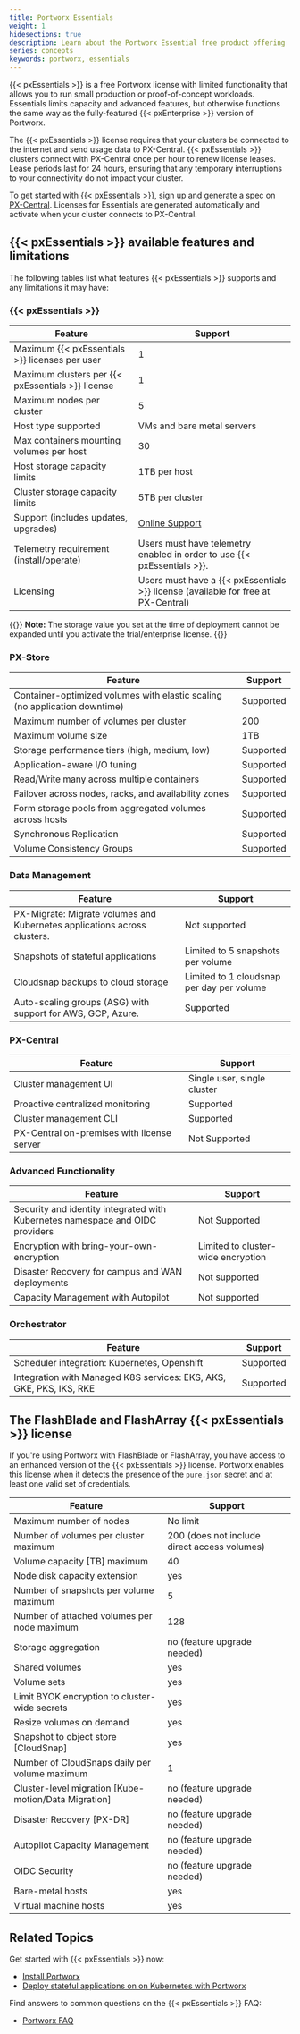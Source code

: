 ```yaml
---
title: Portworx Essentials
weight: 1
hidesections: true
description: Learn about the Portworx Essential free product offering
series: concepts
keywords: portworx, essentials
---
```


{{< pxEssentials >}} is a free Portworx license with limited functionality that allows you to run small production or proof-of-concept workloads. Essentials limits capacity and advanced features, but otherwise functions the same way as the fully-featured {{< pxEnterprise >}} version of Portworx.

The {{< pxEssentials >}} license requires that your clusters be connected to the internet and send usage data to PX-Central. {{< pxEssentials >}} clusters connect with PX-Central once per hour to renew license leases. Lease periods last for 24 hours, ensuring that any temporary interruptions to your connectivity do not impact your cluster.

To get started with {{< pxEssentials >}}, sign up and generate a spec on [PX-Central](https://central.portworx.com/). Licenses for Essentials are generated automatically and activate when your cluster connects to PX-Central.

## {{< pxEssentials >}} available features and limitations

The following tables list what features {{< pxEssentials >}} supports and any limitations it may have:

### {{< pxEssentials >}}

| **Feature** | **Support** |
|----|----|
| Maximum {{< pxEssentials >}} licenses per user  | 1 |
| Maximum clusters per {{< pxEssentials >}} license | 1 |
| Maximum nodes per cluster | 5 |
| Host type supported | VMs and bare metal servers |
| Max containers mounting volumes per host | 30 |
| Host storage capacity limits | 1TB per host |
| Cluster storage capacity limits | 5TB per cluster |
| Support (includes updates, upgrades) | [Online Support](https://forums.portworx.com) |
| Telemetry requirement (install/operate) | Users must have telemetry enabled in order to use {{< pxEssentials >}}.|
| Licensing | Users must have a {{< pxEssentials >}} license (available for free at PX-Central)|

{{<info>}}
**Note:** The storage value you set at the time of deployment cannot be expanded until you activate the trial/enterprise license.
{{</info>}}

### PX-Store

| **Feature** | **Support** |
|----|----|
| Container-optimized volumes with elastic scaling (no application downtime) | Supported |
| Maximum number of volumes per cluster | 200 |
| Maximum volume size | 1TB |
| Storage performance tiers (high, medium, low) | Supported |
| Application-aware I/O tuning | Supported |
| Read/Write many across multiple containers | Supported |
| Failover across nodes, racks, and availability zones | Supported |
| Form storage pools from aggregated volumes across hosts | Supported |
| Synchronous Replication <!-- what about async? --> | Supported |
| Volume Consistency Groups <!-- not sure what this is --> | Supported |

<!-- make columns on the left the same as from the website -->

### Data Management

| **Feature** | **Support** |
|----|----|
|PX-Migrate: Migrate volumes and Kubernetes applications across clusters. | Not supported |
| Snapshots of stateful applications | Limited to 5 snapshots per volume|
| Cloudsnap backups to cloud storage | Limited to 1 cloudsnap per day per volume |
| Auto-scaling groups (ASG) with support for AWS, GCP, Azure. | Supported |

### PX-Central

| **Feature** | **Support** |
|----|----|
| Cluster management UI | Single user, single cluster |
| Proactive centralized monitoring | Supported |
| Cluster management CLI | Supported |
| PX-Central on-premises with license server | Not Supported |

### Advanced Functionality

| **Feature** | **Support** |
|----|----|
| Security and identity integrated with Kubernetes namespace and OIDC providers | Not Supported |
| Encryption with bring-your-own-encryption | Limited to cluster-wide encryption |
| Disaster Recovery for campus and WAN deployments | Not supported |
| Capacity Management with Autopilot | Not supported |

### Orchestrator

| **Feature** | **Support** |
|----|----|
| Scheduler integration: Kubernetes, Openshift | Supported |
| Integration with Managed K8S services: EKS, AKS, GKE, PKS, IKS, RKE | Supported |

## The FlashBlade and FlashArray {{< pxEssentials >}} license

If you're using Portworx with FlashBlade or FlashArray, you have access to an enhanced version of the {{< pxEssentials >}} license. Portworx enables this license when it detects the presence of the `pure.json` secret and at least one valid set of credentials.

| **Feature** | **Support** |
|----|----|
| Maximum number of nodes | No limit |
| Number of volumes per cluster maximum | 200 (does not include direct access volumes) |
| Volume capacity [TB] maximum | 40 |
| Node disk capacity extension | yes |
| Number of snapshots per volume maximum | 5 |
| Number of attached volumes per node maximum | 128	|
| Storage aggregation | no (feature upgrade needed)	|
| Shared volumes | yes |
| Volume sets | yes	|
| Limit BYOK encryption to cluster-wide secrets	| yes |
| Resize volumes on demand | yes |
| Snapshot to object store [CloudSnap] | yes |
| Number of CloudSnaps daily per volume maximum | 1	|
| Cluster-level migration [Kube-motion/Data Migration] | no	(feature upgrade needed) |
| Disaster Recovery [PX-DR] | no (feature upgrade needed) |
| Autopilot Capacity Management	| no (feature upgrade needed) |
| OIDC Security	| no (feature upgrade needed) |
| Bare-metal hosts | yes |
| Virtual machine hosts | yes |

## Related Topics

Get started with {{< pxEssentials >}} now:

* [Install Portworx](/portworx-install-with-kubernetes/)
* [Deploy stateful applications on on Kubernetes with Portworx](/portworx-install-with-kubernetes/application-install-with-kubernetes/)

Find answers to common questions on the {{< pxEssentials >}} FAQ:

* [Portworx FAQ](https://forums.portworx.com/t/portworx-essentials-faq/346)
